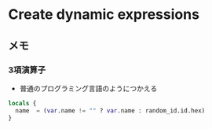 # Create dynamic expressions

## メモ
### 3項演算子
- 普通のプログラミング言語のようにつかえる
```terraform
locals {
  name  = (var.name != "" ? var.name : random_id.id.hex)
}
```